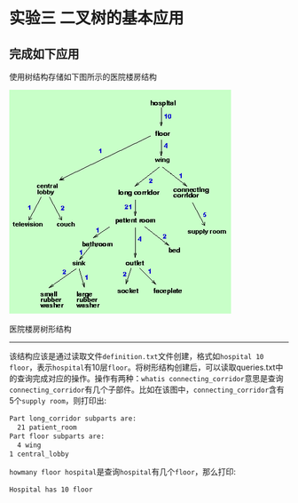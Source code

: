 # 实验三 二叉树的基本应用

## 完成如下应用

使用树结构存储如下图所示的医院楼房结构

![tree pic](resources/tree.png)

医院楼房树形结构

---
该结构应该是通过读取文件`definition.txt`文件创建，格式如`hospital 10 floor`，表示`hospital`有10层`floor`。将树形结构创建后，可以读取queries.txt中的查询完成对应的操作。操作有两种：`whatis connecting_corridor`意思是查询`connecting_corridor`有几个子部件。比如在该图中，`connecting_corridor`含有5个`supply room`，则打印出:

```text
Part long_corridor subparts are:
  21 patient_room
Part floor subparts are:
  4 wing
1 central_lobby
```

`howmany floor hospital`是查询`hospital`有几个`floor`，那么打印:

```text
Hospital has 10 floor
```
